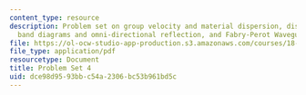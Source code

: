 ```yaml
---
content_type: resource
description: Problem set on group velocity and material dispersion, dispersion, projected
  band diagrams and omni-directional reflection, and Fabry-Perot Waveguides.
file: https://ol-ocw-studio-app-production.s3.amazonaws.com/courses/18-369-mathematical-methods-in-nanophotonics-spring-2008/dce98d9593bbc54a2306bc53b961bd5c_pset4.pdf
file_type: application/pdf
resourcetype: Document
title: Problem Set 4
uid: dce98d95-93bb-c54a-2306-bc53b961bd5c
---
```

